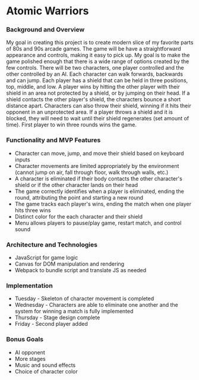 # Atomic Warriors

### Background and Overview
My goal in creating this project is to create modern slice of my favorite parts of 80s and 90s arcade games. The game will be have a straightforward appearance and controls, making it easy to pick up. My goal is to make the game polished enough that there is a wide range of options created by the few controls. There will be two characters, one player controlled and the other controlled by an AI. Each character can walk forwards, backwards and can jump. Each player has a shield that can be held in three positions, top, middle, and low. A player wins by hitting the other player with their shield in an area not protected by a shield, or by jumping on their head. If a shield contacts the other player's shield, the characters bounce a short distance apart. Characters can also throw their shield, winning if it hits their opponent in an unprotected area. If a player throws a shield and it is blocked, they will need to wait until their shield regenerates (set amount of time). First player to win three rounds wins the game.

### Functionality and MVP Features
* Character can move, jump, and move their shield based on keyboard inputs
* Character movements are limited appropriately by the environment (cannot jump on air, fall through floor, walk through walls, etc.)
* A character is eliminated if their body contacts the other character's shield or if the other     character lands on their head
* The game correctly identifies when a player is eliminated, ending the round, attributing the point and starting a new round
* The game tracks each player's wins, ending the match when one player hits three wins
* Distinct color for the each character and their shield
* Menu allows players to pause/play game, restart match, and control sound


### Architecture and Technologies
* JavaScript for game logic
* Canvas for DOM manipulation and rendering
* Webpack to bundle script and translate JS as needed

### Implementation
* Tuesday - Skeleton of character movement is completed
* Wednesday - Characters are able to eliminate one another and the system for winning a match is fully implemented
* Thursday - Stage design complete
* Friday - Second player added

### Bonus Goals
* AI opponent
* More stages
* Music and sound effects
* Choice of character color
